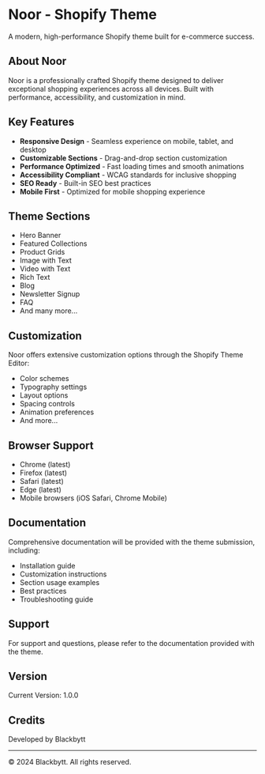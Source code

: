 # Noor - Shopify Theme

A modern, high-performance Shopify theme built for e-commerce success.

## About Noor

Noor is a professionally crafted Shopify theme designed to deliver exceptional shopping experiences across all devices. Built with performance, accessibility, and customization in mind.

## Key Features

- **Responsive Design** - Seamless experience on mobile, tablet, and desktop
- **Customizable Sections** - Drag-and-drop section customization
- **Performance Optimized** - Fast loading times and smooth animations
- **Accessibility Compliant** - WCAG standards for inclusive shopping
- **SEO Ready** - Built-in SEO best practices
- **Mobile First** - Optimized for mobile shopping experience

## Theme Sections

- Hero Banner
- Featured Collections
- Product Grids
- Image with Text
- Video with Text
- Rich Text
- Blog
- Newsletter Signup
- FAQ
- And many more...

## Customization

Noor offers extensive customization options through the Shopify Theme Editor:

- Color schemes
- Typography settings
- Layout options
- Spacing controls
- Animation preferences
- And more...

## Browser Support

- Chrome (latest)
- Firefox (latest)
- Safari (latest)
- Edge (latest)
- Mobile browsers (iOS Safari, Chrome Mobile)

## Documentation

Comprehensive documentation will be provided with the theme submission, including:
- Installation guide
- Customization instructions
- Section usage examples
- Best practices
- Troubleshooting guide

## Support

For support and questions, please refer to the documentation provided with the theme.

## Version

Current Version: 1.0.0

## Credits

Developed by Blackbytt

---

© 2024 Blackbytt. All rights reserved.
